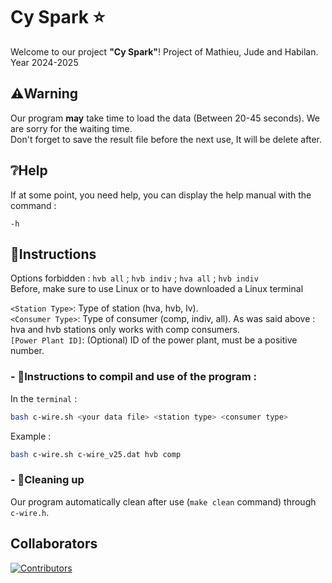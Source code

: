 # Cy Spark ⭐
Welcome to our project **"Cy Spark"**! 
Project of Mathieu, Jude and Habilan. Year 2024-2025<br>

## ⚠️Warning
Our program **may** take time to load the data (Between 20-45 seconds). We are sorry for the waiting time.<br>
Don't forget to save the result file before the next use, It will be delete after. 

## ❔Help
If at some point, you need help, you can display the help manual with the command : <br>
```
-h
```

## 📑Instructions 
Options forbidden : `hvb all` ; `hvb indiv` ; `hva all` ; `hvb indiv`<br>
Before, make sure to use Linux or to have downloaded a Linux terminal

`<Station Type>`: Type of station (hva, hvb, lv).<br>
`<Consumer Type>`: Type of consumer (comp, indiv, all). As was said above : hva and hvb stations only works with comp consumers.<br>
`[Power Plant ID]`: (Optional) ID of the power plant, must be a positive number.<br>

### - 🚀Instructions to compil and use of the program :
In the `terminal` :
```sh 
bash c-wire.sh <your data file> <station type> <consumer type>
```
Example :
```sh
bash c-wire.sh c-wire_v25.dat hvb comp
```


### - 🧹Cleaning up
Our program automatically clean after use (`make clean` command) through `c-wire.h`.
## Collaborators 
<a href="https://github.com/Sparthuus/CySpark/graphs/contributors">
  <img src="https://contrib.rocks/image?repo=Sparthuus/CySpark" alt="Contributors" />
</a>
